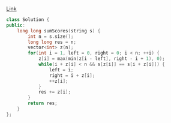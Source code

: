 [Link](https://leetcode.cn/problems/sum-of-scores-of-built-strings/description/)

```c++
class Solution {
public:
    long long sumScores(string s) {
        int n = s.size();
        long long res = n;
        vector<int> z(n);
        for(int i = 1, left = 0, right = 0; i < n; ++i) {
            z[i] = max(min(z[i - left], right - i + 1), 0);
            while(i + z[i] < n && s[z[i]] == s[i + z[i]]) {
                left = i;
                right = i + z[i];
                ++z[i];
            }
            res += z[i];
        }
        return res;
    }
};
```
